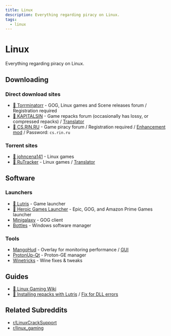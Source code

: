 ```yaml
---
title: Linux
description: Everything regarding piracy on Linux.
tags:
  - linux
---
```


# Linux

Everything regarding piracy on Linux.

## Downloading

### Direct download sites

- [🌟 Torrminatorr](https://forum.torrminatorr.com) - GOG, Linux games and Scene
  releases forum / Registration required
- [🌟 KAPITALSIN](https://kapitalsin.com/forum) - Game repacks forum
  (occasionally has lossy, or compressed repacks) /
  [Translator](useful.md#translator)
- [🌟 CS.RIN.RU](https://cs.rin.ru/forum) - Game piracy forum / Registration
  required /
  [Enhancement mod](https://github.com/SubZeroPL/cs-rin-ru-enhanced-mod) /
  Password: `cs.rin.ru`

### Torrent sites

- [🌟 johncena141](https://1337x.to/user/johncena141/) - Linux games
- [🌟 RuTracker](https://rutracker.org/forum/viewforum.php?f=899) - Linux games
  / [Translator](useful.md#translator)

## Software

### Launchers

- [🌟 Lutris](https://lutris.net) - Game launcher
- [🌟 Heroic Games Launcher](https://heroicgameslauncher.com) - Epic, GOG, and
  Amazon Prime Games launcher
- [Minigalaxy](https://sharkwouter.github.io/minigalaxy) - GOG client
- [Bottles](https://usebottles.com) - Windows software manager

### Tools

- [MangoHud](https://github.com/flightlessmango/MangoHud) - Overlay for
  monitoring performance / [GUI](https://github.com/benjamimgois/goverlay)
- [ProtonUp-Qt](https://github.com/DavidoTek/ProtonUp-Qt) - Proton-GE manager
- [Winetricks](https://github.com/Winetricks/winetricks) - Wine fixes & tweaks

## Guides

- [🌟 Linux Gaming Wiki](https://linux-gaming.kwindu.eu/index.php)
- [🌟 Installing repacks with Lutris](https://www.reddit.com/r/LinuxCrackSupport/comments/yqfirv/how_to_install_fitgirl_or_dodi_windows_repacks_in)
  /
  [Fix for DLL errors](https://reddit.com/r/LinuxCrackSupport/comments/tirarp/psa_when_installing_repacks_with_custom_wine)


## Related Subreddits

- [r/LinuxCrackSupport](https://www.reddit.com/r/LinuxCrackSupport)
- [r/linux_gaming](https://www.reddit.com/r/linux_gaming)
